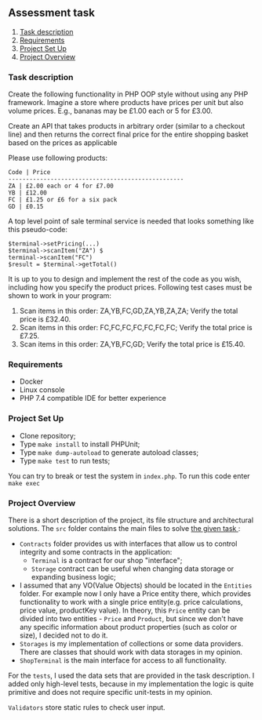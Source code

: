 ## Assessment task ##
1. [ Task description ](#task-description)
2. [ Requirements ](#requirements)
3. [ Project Set Up ](#setup)
4. [ Project Overview ](#overview)

<a name="task-description"></a>
### Task description ###
Create the following functionality in PHP OOP style without using any PHP framework. 
Imagine a store where products have prices per unit but also volume prices. 
E.g., bananas may be £1.00 each or 5 for £3.00.

Create an API that takes products in arbitrary order (similar to a checkout line)
and then returns the correct final price for the entire shopping basket based on the prices as applicable

Please use following products: 
```
Code | Price 
-------------------------------------------------- 
ZA | £2.00 each or 4 for £7.00 
YB | £12.00 
FC | £1.25 or £6 for a six pack
GD | £0.15
```
A top level point of sale terminal service is needed that looks something like this pseudo-code: 
```
$terminal->setPricing(...) 
$terminal->scanItem("ZA") $
terminal->scanItem("FC") 
$result = $terminal->getTotal()
```

It is up to you to design and implement the rest of the code as you wish, including how you specify the product prices. 
Following test cases must be shown to work in your program:
1. Scan items in this order: ZA,YB,FC,GD,ZA,YB,ZA,ZA; Verify the total price is £32.40. 
2. Scan items in this order: FC,FC,FC,FC,FC,FC,FC; Verify the total price is £7.25. 
3. Scan items in this order: ZA,YB,FC,GD; Verify the total price is £15.40.

<a name="requirements"></a>
### Requirements ###
* Docker
* Linux console
* PHP 7.4 compatible IDE for better experience

<a name="setup"></a>
### Project Set Up ###
* Clone repository;
* Type `make install` to install PHPUnit;
* Type `make dump-autoload` to generate autoload classes;
* Type `make test` to run tests;

You can try to break or test the system in `index.php`. To run this code enter `make exec` 

<a name="setup"></a>
### Project Overview ###
There is a short description of the project, its file structure and architectural solutions. 
The `src` folder contains the main files to solve [ the given task ](#task-description):
* `Contracts` folder provides us with interfaces that allow us to control integrity and some contracts in the 
    application:
    * `Terminal` is a contract for our shop "interface";
    * `Storage` contract can be useful when changing data storage or expanding business logic;
* I assumed that any VO(Value Objects) should be located in the `Entities` folder. For example now I only have a Price
 entity there, which provides functionality to work with a single price entity(e.g. price calculations, price value, productKey value).
 In theory, this `Price` entity can be divided into two entities - `Price` and `Product`, but since we don't have any specific
  information about product properties (such as color or size), I decided not to do it.
* `Storages` is my implementation of collections or some data providers. There are classes that should work with data storages in my opinion.
* `ShopTerminal` is the main interface for access to all functionality.
 
For the `tests`, I used the data sets that are provided in the task description. 
I added only high-level tests, because in my implementation the logic is quite primitive and does not require specific
 unit-tests in my opinion.
 
`Validators` store static rules to check user input.